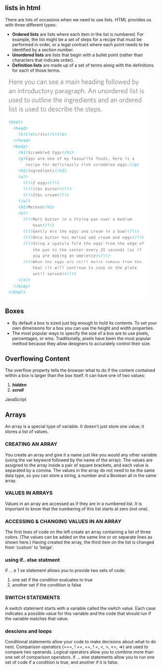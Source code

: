 ## lists in html
There are lots of occasions when we 
need to use lists. HTML provides us with 
three different types:  

- **Ordered lists** are lists where each item in the list is 
numbered. For example, the list might be a set of steps for 
a recipe that must be performed in order, or a legal contract 
where each point needs to be identified by a section 
number.  
- **Unordered lists** are lists that begin with a bullet point 
(rather than characters that indicate order).  
- **Definition lists** are made up of a set of terms along with the 
definitions for each of those terms.  

![lists](img/lists.png)

## Boxes
- By default a box is sized just big 
enough to hold its contents. To 
set your own dimensions for a 
box you can use the height and 
width properties.  
- The most popular ways to 
specify the size of a box are 
to use pixels, percentages, or 
ems. Traditionally, pixels have 
been the most popular method 
because they allow designers to 
accurately control their size.  
## Overflowing Content
The overflow property tells the 
browser what to do if the content 
contained within a box is larger 
than the box itself. It can have 
one of two values:  
1. ***hidden***    
2. ***scroll***  

JavaScript
## Arrays
An array is a special type of variable. It doesn't 
just store one value; it stores a list of values.   

### CREATING AN ARRAY 
You create an array and give it 
a name just like you would any 
other variable (using the var 
keyword followed by the name of 
the array). 
The values are assigned to the 
array inside a pair of square 
brackets, and each value is 
separated by a comma. The 
values in the array do not need 
to be the same data type, so you 
can store a string, a number and 
a Boolean all in the same array. 
### VALUES IN ARRAYS 
Values in an array are accessed as if they are in 
a numbered list. It is important to know that the 
numbering of this list starts at zero (not one). 

### ACCESSING & CHANGING VALUES IN AN ARRAY
The first lines of code on the left 
create an array containing a list 
of three colors. (The values can 
be added on the same line or on 
separate lines as shown here.) 
Having created the array, the 
third item on the list is changed 
from 'custom' to 'beige'. 
 ### using if.. else statment
 if ... e 1 se statement allows you 
to provide two sets of code: 
1. one set if the condition 
evaluates to true 
2. another set if the condition is 
false  
### SWITCH STATEMENTS
A switch statement starts with a 
variable called the switch value. 
Each case indicates a possible 
value for this variable and the 
code that should run if the 
variable matches that value. 

### descions and loops 
Conditional statements allow your code to make 
decisions about what to do next. 
Comparison operators (===, ! ==, ==, ! =, <, >, <=, =>) 
are used to compare two operands.
Logical operators allow you to combine more than one 
set of comparison operators. 
if ... else statements allow you to run one set of code 
if a condition is true, and another if it is false. 


